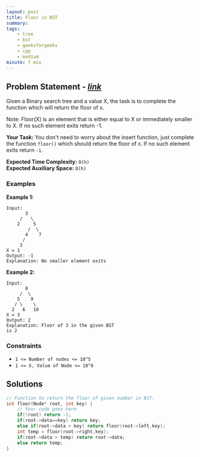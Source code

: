 ```yaml
---
layout: post
title: Floor in BST             
summary:
tags:
    - tree
    - bst
    - geeksforgeeks
    - cpp
    - medium
minute: 7 min
---
```


## Problem Statement - [*link*](https://practice.geeksforgeeks.org/problems/implementing-floor-in-bst/0/?track=DSASP-BST&batchId=154)  

Given a Binary search tree and a value X,  the task is to complete the function which will return the floor of x.

Note: Floor(X) is an element that is either equal to X or immediately smaller to X. If no such element exits return -1.


**Your Task:** 
You don't need to worry about the insert function, just complete the function `floor()` which should return the floor of `X`. If no such element exits return `-1`. 


**Expected Time Complexity:** `O(h)`      
**Expected Auxiliary Space:** `O(h)`  

### Examples

**Example 1:**   
```
Input:
       3
     /   \
    2     5
        /  \
       4    7
      /
     3
X = 1
Output: -1
Explanation: No smaller element exits
```


**Example 2:**   
```
Input:
       8
     /  \
    5    9
   / \    \
  2   6   10
X = 3
Output: 2
Explanation: Floor of 3 in the given BST
is 2
```


### Constraints

+ `1 <= Number of nodes <= 10^5`
+ `1 <= X, Value of Node <= 10^6`

## Solutions

```cpp
// Function to return the floor of given number in BST.
int floor(Node* root, int key) {
    // Your code goes here
    if(!root) return -1;
    if(root->data==key) return key;
    else if(root->data > key) return floor(root->left,key);
    int temp = floor(root->right,key);
    if(root->data > temp) return root->data;
    else return temp;
}
```

